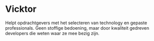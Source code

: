 # Vicktor

Helpt opdrachtgevers met het selecteren van technology en gepaste professionals. Geen stoffige bedoening, maar door kwaliteit gedreven developers die weten waar ze mee bezig zijn.
